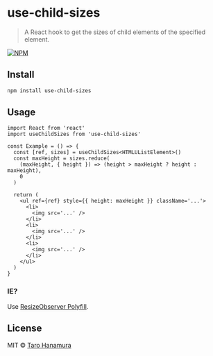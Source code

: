 # use-child-sizes

> A React hook to get the sizes of child elements of the specified element.

[![NPM](https://img.shields.io/npm/v/use-child-sizes.svg)](https://www.npmjs.com/package/use-child-sizes)

## Install

```bash
npm install use-child-sizes
```

## Usage

```tsx
import React from 'react'
import useChildSizes from 'use-child-sizes'

const Example = () => {
  const [ref, sizes] = useChildSizes<HTMLUListElement>()
  const maxHeight = sizes.reduce(
    (maxHeight, { height }) => (height > maxHeight ? height : maxHeight),
    0
  )

  return (
    <ul ref={ref} style={{ height: maxHeight }} className='...'>
      <li>
        <img src='...' />
      </li>
      <li>
        <img src='...' />
      </li>
      <li>
        <img src='...' />
      </li>
    </ul>
  )
}
```

### IE?

Use [ResizeObserver Polyfill](https://github.com/que-etc/resize-observer-polyfill).

## License

MIT © [Taro Hanamura](https://github.com/hanamura)
